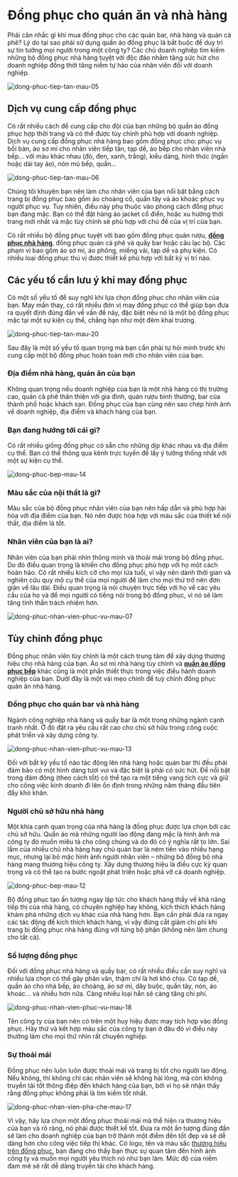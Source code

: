 # Đồng phục cho quán ăn và nhà hàng

Phải cân nhắc gì khi mua đồng phục cho các quán bar, nhà hàng và quán cà phê? Lý do tại sao phải sử dụng quần áo đồng phục là bắt buộc để duy trì sự tin tưởng mọi người trong một công ty? Các chủ doanh nghiệp tìm kiếm những bộ đồng phục nhà hàng tuyệt vời độc đáo nhằm tăng sức hút cho doanh nghiệp đồng thời tăng niềm tự hào của nhân viên đối với doanh nghiệp.

![dong-phuc-tiep-tan-mau-05](https://user-images.githubusercontent.com/31874717/35259073-2b2bed96-0036-11e8-9c82-fe6675827162.jpg)


## Dịch vụ cung cấp đồng phục

Có rất nhiều cách để cung cấp cho đội của bạn những bộ quần áo đồng phục hợp thời trang và có thể được tùy chỉnh phù hợp với doanh nghiệp. Dịch vụ cung cấp đồng phục nhà hàng bao gồm đồng phục cho: phục vụ bồi bàn, áo sơ mi cho nhân viên tiếp tân, tạp dề, áo bếp cho nhân viên nhà bếp… với màu khác nhau (đỏ, đen, xanh, trắng), kiểu dáng, hình thức (ngắn hoặc dài tay áo), nón mũ bếp, quần...

![dong-phuc-tiep-tan-mau-06](https://user-images.githubusercontent.com/31874717/35259075-2d33519c-0036-11e8-90d4-4161cab2dba4.jpg)

Chúng tôi khuyên bạn nên làm cho nhân viên của bạn nổi bật bằng cách trang bị đồng phục bao gồm áo choàng cổ, quần tây và áo khoác phục vụ người phục vụ. Tuy nhiên, điều này phụ thuộc vào phong cách đồng phục bạn đang mặc. Bạn có thể đặt hàng áo jacket cổ điển, hoặc xu hướng thời trang mới nhất và mặc tùy chỉnh sẽ phù hợp với chủ đề của vị trí của bạn.

Có rất nhiều bộ đồng phục tuyệt vời bao gồm đồng phục quán rượu, [**đồng phục nhà hàng**](https://dongphucnhahang.info), đồng phục quán cà phê và quầy bar hoặc câu lạc bộ. Các phạm vi bao gồm áo sơ mi, áo phông, miếng vải, tạp dề và phụ kiện. Có nhiều loại đồng phục thú vị được thiết kế phù hợp với bất kỳ vị trí nào.

## Các yếu tố cần lưu ý khi may đồng phục
Có một số yếu tố để suy nghĩ khi lựa chọn đồng phục cho nhân viên của bạn. May mắn thay, có rất nhiều đơn vị may đồng phục có thể giúp bạn đưa ra quyết định đúng đắn về vấn đề này, đặc biệt nếu nó là một bộ đồng phục mặc tại một sự kiện cụ thể, chẳng hạn như một đêm khai trương.

![dong-phuc-tiep-tan-mau-20](https://user-images.githubusercontent.com/31874717/35259080-3199a29a-0036-11e8-80c4-bd4c9f51e040.jpg)

Sau đây là một số yếu tố quan trọng mà bạn cần phải tự hỏi mình trước khi cung cấp một bộ đồng phục hoàn toàn mới cho nhân viên của bạn.

### Địa điểm nhà hàng, quán ăn của bạn

Không quan trọng nếu doanh nghiệp của bạn là một nhà hàng có thị trường cao, quán cà phê thân thiện với gia đình, quán rượu bình thường, bar của thành phố hoặc khách sạn. Đồng phục của bạn cũng nên sao chép hình ảnh về doanh nghiệp, địa điểm và khách hàng của bạn.

### Bạn đang hướng tới cái gì?
Có rất nhiều giống đồng phục có sẵn cho những dịp khác nhau và địa điểm cụ thể. Bạn có thể thông qua kênh trực tuyến để lấy ý tưởng thống nhất với một sự kiện cụ thể.

![dong-phuc-bep-mau-14](https://user-images.githubusercontent.com/31874717/35259085-37aff17a-0036-11e8-8b5d-af419ccfcfb2.jpg)

### Màu sắc của nội thất là gì?
Màu sắc của bộ đồng phục nhân viên của bạn nên hấp dẫn và phù hợp hài hòa với địa điểm của bạn. Nó nên được hòa hợp với màu sắc của thiết kế nội thất, địa điểm là tốt.

### Nhân viên của bạn là ai?
Nhân viên của bạn phải nhìn thông minh và thoải mái trong bộ đồng phục. Do đó điều quan trọng là khiến cho đồng phục phù hợp với họ một cách hoàn hảo. Có rất nhiều kích cỡ cho mọi lứa tuổi, vì vậy nên dành thời gian và nghiên cứu quy mô cụ thể của mọi người để làm cho mọi thứ trở nên đơn giản về lâu dài. Điều quan trọng là nói chuyện trực tiếp với họ về các yêu cầu của họ và để mọi người có tiếng nói trong bộ đồng phục, vì nó sẽ làm tăng tinh thần trách nhiệm hơn.

![dong-phuc-nhan-vien-phuc-vu-mau-07](https://user-images.githubusercontent.com/31874717/35259099-580bf766-0036-11e8-938e-6bc3f5de8c27.jpg)

## Tùy chỉnh đồng phục
Đồng phục nhân viên tùy chỉnh là một cách trung tâm để xây dựng thương hiệu cho nhà hàng của bạn. Áo sơ mi nhà hàng tùy chỉnh và [**quần áo đồng phục bếp**](http://dongphuckimvang.vn/dong-phuc-bep.html) khác cũng là một phần thiết thực trong việc điều hành doanh nghiệp của bạn. Dưới đây là một vài mẹo chính để tuỳ chỉnh đồng phục quán ăn nhà hàng.

### Đồng phục cho quán bar và nhà hàng

Ngành công nghiệp nhà hàng và quầy bar là một trong những ngành cạnh tranh nhất. Ở đó đặt ra yêu cầu rất cao cho chủ sở hữu trong công cuộc phát triển và xây dựng công ty.

![dong-phuc-nhan-vien-phuc-vu-mau-13](https://user-images.githubusercontent.com/31874717/35259105-63fc05fc-0036-11e8-848a-12cf8331920b.jpg)

Đối với bất kỳ yếu tố nào tác động lên nhà hàng hoặc quán bar thi đều phải đảm bảo có một hình dáng tươi vui và đặc biệt là phải có sức hút. Để nổi bật trong đám đông (theo cách tốt) có thể tạo ra một tiếng vang tích cực và giữ cho công việc kinh doanh đi lên ổn định trong những năm tháng đầu tiên đầy khó khăn.

### Người chủ sở hữu nhà hàng

Một khía cạnh quan trọng của nhà hàng là đồng phục được lựa chọn bởi các chủ sở hữu. Quần áo mà những người lao động đang mặc là hình ảnh mà công ty đó muốn miêu tả cho công chúng và do đó có ý nghĩa rất to lớn. Sai lầm của nhiều chủ nhà hàng hay chủ quán bar là ném tiền vào nhiều hạng mục, nhưng lại bỏ mặc hình ảnh người nhân viên – những bộ đồng bộ nhà hàng mang thương hiệu công ty. Xây dựng thương hiệu là điều cực kỳ quan trọng và có thể tạo ra bước ngoặt phát triển hoặc phá vỡ cả doanh nghiệp.

![dong-phuc-bep-mau-12](https://user-images.githubusercontent.com/31874717/35259092-4cf549cc-0036-11e8-9988-98358d59bfee.jpg)

Bộ đồng phục tạo ấn tượng ngay lập tức cho khách hàng thấy về khả năng tiếp thị của nhà hàng, có chuyên nghiệp hay không, kích thích khách hàng khám phá những dịch vụ khác của nhà hàng hơn. Bạn cần phải đưa ra ngay các tác động để kích thích khách hàng, vì vậy đừng cắt giảm chi phí khi trang bị đồng phục nhà hàng đúng với từng bộ phận (không nên làm chung cho tất cả).

### Số lượng đồng phục
Đối với đồng phục nhà hàng và quầy bar, có rất nhiều điều cần suy nghĩ và nhiều lựa chọn có thể gây phân vân, thậm chí là hơi khó chịu. Có tạp dề, quần áo cho nhà bếp, áo choàng, áo sơ mi, dây buộc, quần tây, nón, áo khoác… và nhiều hơn nữa. Càng nhiều loại hẳn sẽ càng tăng chi phí.

![dong-phuc-nhan-vien-phuc-vu-mau-18](https://user-images.githubusercontent.com/31874717/35259178-d211e340-0036-11e8-821f-91f61d8faf81.jpg)

Tên công ty của bạn nên có trên một huy hiệu được may tích hợp vào đồng phục. Hãy thử và kết hợp màu sắc của công ty bạn ở đâu đó vì điều này thường làm cho mọi thứ nhìn rất chuyên nghiệp.

### Sự thoải mái

Đồng phục nên luôn luôn được thoải mái và trang bị tốt cho người lao động. Nếu không, thì không chỉ các nhân viên sẽ không hài lòng, mà còn không truyền tải tốt thông điệp đến khách hàng của bạn, bởi vì họ sẽ nhận thấy rằng đồng phục không phải là tìm kiếm tốt nhất.

![dong-phuc-nhan-vien-pha-che-mau-17](https://user-images.githubusercontent.com/31874717/35259197-f0dad89a-0036-11e8-87c9-34a883796f70.jpg)

Vì vậy, hãy lựa chọn một đồng phục thoải mái mà thể hiện ra thương hiệu của bạn và rõ ràng, nó phải được thiết kế tốt. Đưa ra một ấn tượng đúng đắn sẽ làm cho doanh nghiệp của bạn trở thành một điểm đến tốt đẹp và sẽ dễ dàng hơn cho công việc tiếp thị khác. Có logo, tên và màu sắc [thương hiệu trên đồng phục](https://github.com/vanads/May-Dong-Phuc-Tai-TPHCM/blob/master/Vai-Tro-Dong-Phuc-Nha-Hang-Khach-San.md), bạn đang cho thấy bạn thực sự quan tâm đến hình ảnh công ty và muốn mọi người yêu thích nó như bạn làm. Mức độ của niềm đam mê sẽ rất dễ dàng truyền tải cho khách hàng.
